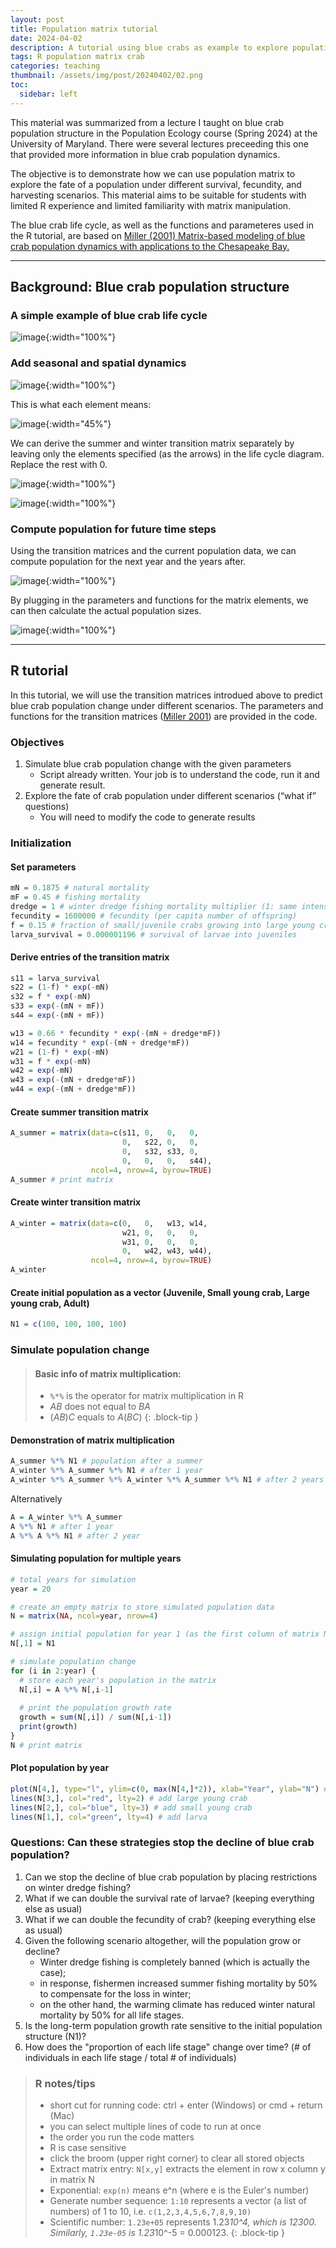 ```yaml
---
layout: post
title: Population matrix tutorial
date: 2024-04-02
description: A tutorial using blue crabs as example to explore population dynamics with population matrix (with R)
tags: R population matrix crab
categories: teaching
thumbnail: /assets/img/post/20240402/02.png
toc: 
  sidebar: left
---
```


This material was summarized from a lecture I taught on blue crab population structure in the Population Ecology course (Spring 2024) at the University of Maryland. There were several lectures preceeding this one that provided more information in blue crab population dynamics.

The objective is to demonstrate how we can use population matrix to explore the fate of a population under different survival, fecundity, and harvesting scenarios. This material aims to be suitable for students with limited R experience and limited familiarity with matrix manipulation.

The blue crab life cycle, as well as the functions and parameteres used in the R tutorial, are based on [Miller (2001) Matrix-based modeling of blue crab population dynamics with applications to the Chesapeake Bay.](https://link.springer.com/article/10.2307/1353255) 

---

## Background: Blue crab population structure

### A simple example of blue crab life cycle

![image](/assets/img/post/20240402/01.png){:width="100%"}

### Add seasonal and spatial dynamics

![image](/assets/img/post/20240402/02.png){:width="100%"}

This is what each element means:

![image](/assets/img/post/20240402/03.png){:width="45%"}

We can derive the summer and winter transition matrix separately by leaving only the elements specified (as the arrows) in the life cycle diagram. Replace the rest with 0.

![image](/assets/img/post/20240402/04.png){:width="100%"}

![image](/assets/img/post/20240402/05.png){:width="100%"}

### Compute population for future time steps

Using the transition matrices and the current population data, we can compute population for the next year and the years after.

![image](/assets/img/post/20240402/06.png){:width="100%"}

By plugging in the parameters and functions for the matrix elements, we can then calculate the actual population sizes.

![image](/assets/img/post/20240402/07.png){:width="100%"}

---

## R tutorial

In this tutorial, we will use the transition matrices introdued above to predict blue crab population change under different scenarios. The parameters and functions for the transition matrices ([Miller 2001](https://link.springer.com/article/10.2307/1353255)) are provided in the code.

### Objectives

1. Simulate blue crab population change with the given parameters
    - Script already written. Your job is to understand the code, run it and generate result.
2. Explore the fate of crab population under different scenarios (“what if” questions)
    - You will need to modify the code to generate results

### Initialization

#### Set parameters

```r
mN = 0.1875 # natural mortality
mF = 0.45 # fishing mortality
dredge = 1 # winter dredge fishing mortality multiplier (1: same intensity as summer fishing; 0: no winter dredging)
fecundity = 1600000 # fecundity (per capita number of offspring)
f = 0.15 # fraction of small/juvenile crabs growing into large young crabs
larva_survival = 0.000001196 # survival of larvae into juveniles
```

#### Derive entries of the transition matrix

```r
s11 = larva_survival
s22 = (1-f) * exp(-mN)
s32 = f * exp(-mN)
s33 = exp(-(mN + mF))
s44 = exp(-(mN + mF))

w13 = 0.66 * fecundity * exp(-(mN + dredge*mF))
w14 = fecundity * exp(-(mN + dredge*mF))
w21 = (1-f) * exp(-mN)
w31 = f * exp(-mN)
w42 = exp(-mN)
w43 = exp(-(mN + dredge*mF))
w44 = exp(-(mN + dredge*mF))
```

#### Create summer transition matrix

```r
A_summer = matrix(data=c(s11, 0,   0,   0, 
                         0,   s22, 0,   0,
                         0,   s32, s33, 0,
                         0,   0,   0,   s44), 
                  ncol=4, nrow=4, byrow=TRUE)
A_summer # print matrix
```

#### Create winter transition matrix

```r
A_winter = matrix(data=c(0,   0,   w13, w14, 
                         w21, 0,   0,   0,
                         w31, 0,   0,   0,
                         0,   w42, w43, w44), 
                  ncol=4, nrow=4, byrow=TRUE)
A_winter
```

#### Create initial population as a vector (Juvenile, Small young crab, Large young crab, Adult)

```r
N1 = c(100, 100, 100, 100)
```

### Simulate population change

> #### Basic info of matrix multiplication:
> - `%*%` is the operator for matrix multiplication in R
> - $AB$ does not equal to $BA$
> - $(AB)C$ equals to $A(BC)$
{: .block-tip }

#### Demonstration of matrix multiplication

```r
A_summer %*% N1 # population after a summer
A_winter %*% A_summer %*% N1 # after 1 year
A_winter %*% A_summer %*% A_winter %*% A_summer %*% N1 # after 2 years
```

Alternatively

```r
A = A_winter %*% A_summer
A %*% N1 # after 1 year
A %*% A %*% N1 # after 2 year
```

#### Simulating population for multiple years

```r
# total years for simulation
year = 20

# create an empty matrix to store simulated population data
N = matrix(NA, ncol=year, nrow=4)

# assign initial population for year 1 (as the first column of matrix N)
N[,1] = N1 

# simulate population change
for (i in 2:year) {
  # store each year's population in the matrix
  N[,i] = A %*% N[,i-1]
  
  # print the population growth rate
  growth = sum(N[,i]) / sum(N[,i-1])
  print(growth)
}
N # print matrix
```

#### Plot population by year

```r
plot(N[4,], type="l", ylim=c(0, max(N[4,]*2)), xlab="Year", ylab="N") # adult
lines(N[3,], col="red", lty=2) # add large young crab
lines(N[2,], col="blue", lty=3) # add small young crab
lines(N[1,], col="green", lty=4) # add larva
```

### Questions: Can these strategies stop the decline of blue crab population?

1. Can we stop the decline of blue crab population by placing restrictions on winter dredge fishing?
2. What if we can double the survival rate of larvae? (keeping everything else as usual)
3. What if we can double the fecundity of crab? (keeping everything else as usual)
4. Given the following scenario altogether, will the population grow or decline?
    - Winter dredge fishing is completely banned (which is actually the case);
    - in response, fishermen increased summer fishing mortality by 50% to compensate for the loss in winter;
    - on the other hand, the warming climate has reduced winter natural mortality by 50% for all life stages.
5. Is the long-term population growth rate sensitive to the initial population structure (N1)?
6. How does the "proportion of each life stage" change over time? (# of individuals in each life stage / total # of individuals)


> ### R notes/tips
> - short cut for running code: ctrl + enter (Windows) or cmd + return (Mac)
> - you can select multiple lines of code to run at once
> - the order you run the code matters
> - R is case sensitive
> - click the broom (upper right corner) to clear all stored objects
> - Extract matrix entry: `N[x,y]` extracts the element in row x column y in matrix N 
> - Exponential: `exp(n)` means e^n (where e is the Euler's number)
> - Generate number sequence: `1:10` represents a vector (a list of numbers) of 1 to 10, i.e. `c(1,2,3,4,5,6,7,8,9,10)`
> - Scientific number: `1.23e+05` represents 1.23*10^4, which is 12300. Similarly, `1.23e-05` is 1.23*10^-5 = 0.000123.
{: .block-tip }
